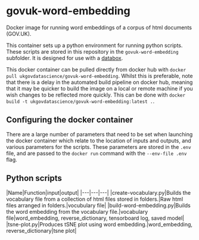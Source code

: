 # govuk-word-embedding

Docker image for running word embeddings of a corpus of html documents (GOV.UK).

This container sets up a python environment for running python scripts. These scripts are stored in this repository in the `govuk-word-embedding` subfolder. It is designed for use with a [databox](https://github.com/ukgovdatascience/govuk-word-embedding).

This docker container can be pulled directly from docker hub with `docker pull ukgovdatascience/govuk-word-embedding`. Whilst this is preferable, note that there is a delay in the automated build pipeline on docker hub, meaning that it may be quicker to build the image on a local or remote machine if you wish changes to be reflected more quickly. This can be done with `docker build -t ukgovdatascience/govuk-word-embedding:latest .`.

## Configuring the docker container

There are a large number of parameters that need to be set when launching the docker container which relate to the location of inputs and outputs, and various parameters for the scripts. These parameters are stored in the `.env` file, and are passed to the `docker run` command with the `--env-file .env` flag.

## Python scripts

|Name|Function|input|output|
|---|---|---|
|create-vocabulary.py|Builds the vocabulary file from a collection of html files stored in folders.|Raw html files arranged in folders.|vocubulary file|
|build-word-embedding.py|Builds the word embedding from the vocabulary file.|vocabulary file|word_embedding, reverse_dictionary, tensorboard log, saved model|
|tsne-plot.py|Produces tSNE plot using word embedding.|word_embedding, reverse_dictionary|tsne plot|
